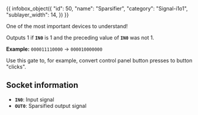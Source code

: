 {{ infobox_object({
	"id": 50,
	"name": "Sparsifier",
	"category": "Signal-i1o1",
	"sublayer_width": 14,
}) }}

One of the most important devices to understand!

Outputs 1 if **`IN0`** is 1 and the preceding value of **`IN0`** was not 1.

**Example:**
`000011110000` -> `000010000000`

Use this gate to, for example, convert control panel button presses to button "clicks".

## Socket information
- **`IN0`**: Input signal
- **`OUT0`**: Sparsified output signal